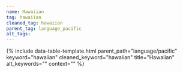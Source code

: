 ```yaml
---
name: Hawaiian
tag: hawaiian
cleaned_tag: hawaiian
parent_tag: language_pacific
alt_tags: 
---
```


{% include data-table-template.html 
  parent_path="language/pacific" 
  keyword="hawaiian" 
  cleaned_keyword="hawaiian" 
  title="Hawaiian"
  alt_keywords=""
  context=""
%}

